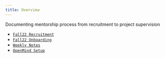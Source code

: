 ```yaml
---
title: Overview
---
```


Documenting mentorship process from recruitment to project supervision

- [`Fall22 Recruitment`](fall22_urop_recruitment.md)
- [`Fall22 Onboarding`](fall22_urop_onboarding.md)
- [`Weekly Notes`](weekly-notes.md)
- [`OpenMind Setup`](openmind.md)
